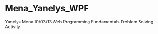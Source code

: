 Mena_Yanelys_WPF
================
Yanelys Mena
10/03/13
Web Programming Fundamentals
Problem Solving Activity
